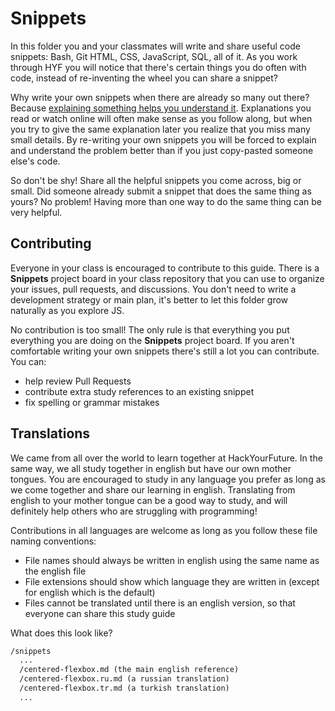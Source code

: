 # Snippets

In this folder you and your classmates will write and share useful code
snippets: Bash, Git HTML, CSS, JavaScript, SQL, all of it. As you work through
HYF you will notice that there's certain things you do often with code, instead
of re-inventing the wheel you can share a snippet?

Why write your own snippets when there are already so many out there? Because
[explaining something helps you understand it](https://www.livescience.com/34000-explaining-helps-understand.html).
Explanations you read or watch online will often make sense as you follow along,
but when you try to give the same explanation later you realize that you miss
many small details. By re-writing your own snippets you will be forced to
explain and understand the problem better than if you just copy-pasted someone
else's code.

So don't be shy! Share all the helpful snippets you come across, big or small.
Did someone already submit a snippet that does the same thing as yours? No
problem! Having more than one way to do the same thing can be very helpful.

## Contributing

Everyone in your class is encouraged to contribute to this guide. There is a
**Snippets** project board in your class repository that you can use to organize
your issues, pull requests, and discussions. You don't need to write a
development strategy or main plan, it's better to let this folder grow naturally
as you explore JS.

No contribution is too small! The only rule is that everything you put
everything you are doing on the **Snippets** project board. If you aren't
comfortable writing your own snippets there's still a lot you can contribute.
You can:

- help review Pull Requests
- contribute extra study references to an existing snippet
- fix spelling or grammar mistakes

## Translations

We came from all over the world to learn together at HackYourFuture. In the same
way, we all study together in english but have our own mother tongues. You are
encouraged to study in any language you prefer as long as we come together and
share our learning in english. Translating from english to your mother tongue
can be a good way to study, and will definitely help others who are struggling
with programming!

Contributions in all languages are welcome as long as you follow these file
naming conventions:

- File names should always be written in english using the same name as the
  english file
- File extensions should show which language they are written in (except for
  english which is the default)
- Files cannot be translated until there is an english version, so that everyone
  can share this study guide

What does this look like?

```txt
/snippets
  ...
  /centered-flexbox.md (the main english reference)
  /centered-flexbox.ru.md (a russian translation)
  /centered-flexbox.tr.md (a turkish translation)
  ...
```
